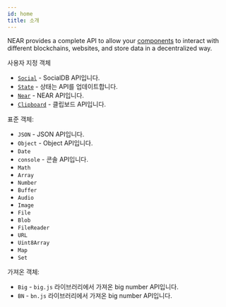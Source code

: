 ```yaml
---
id: home
title: 소개
---
```


NEAR provides a complete API to allow your [components](../components/home.md) to interact with different blockchains, websites, and store data in a decentralized way.

사용자 지정 객체
- [`Social`](social.md) - SocialDB API입니다.
- [`State`](state.md) - 상태는 API를 업데이트합니다.
- [`Near`](near.md) - NEAR API입니다.
- [`Clipboard`](clipboard.md) - 클립보드 API입니다.

표준 객체:
- `JSON` - JSON API입니다.
- `Object` - Object API입니다.
- `Date`
- `console` - 콘솔 API입니다.
- `Math`
- `Array`
- `Number`
- `Buffer`
- `Audio`
- `Image`
- `File`
- `Blob`
- `FileReader`
- `URL`
- `Uint8Array`
- `Map`
- `Set`

가져온 객체:
- `Big` - `big.js` 라이브러리에서 가져온 big number API입니다.
- `BN` - `bn.js` 라이브러리에서 가져온 big number API입니다.